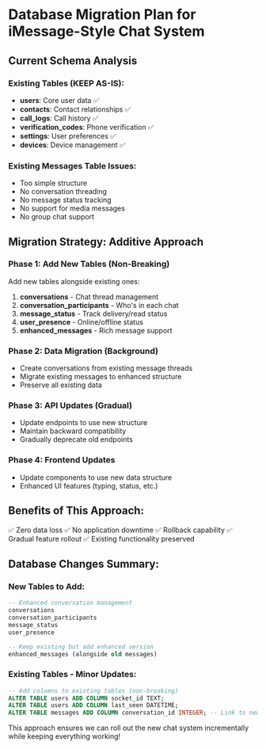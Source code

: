 # Database Migration Plan for iMessage-Style Chat System

## Current Schema Analysis

### Existing Tables (KEEP AS-IS):

- **users**: Core user data ✅
- **contacts**: Contact relationships ✅
- **call_logs**: Call history ✅
- **verification_codes**: Phone verification ✅
- **settings**: User preferences ✅
- **devices**: Device management ✅

### Existing Messages Table Issues:

- Too simple structure
- No conversation threading
- No message status tracking
- No support for media messages
- No group chat support

## Migration Strategy: Additive Approach

### Phase 1: Add New Tables (Non-Breaking)

Add new tables alongside existing ones:

1. **conversations** - Chat thread management
2. **conversation_participants** - Who's in each chat
3. **message_status** - Track delivery/read status
4. **user_presence** - Online/offline status
5. **enhanced_messages** - Rich message support

### Phase 2: Data Migration (Background)

- Create conversations from existing message threads
- Migrate existing messages to enhanced structure
- Preserve all existing data

### Phase 3: API Updates (Gradual)

- Update endpoints to use new structure
- Maintain backward compatibility
- Gradually deprecate old endpoints

### Phase 4: Frontend Updates

- Update components to use new data structure
- Enhanced UI features (typing, status, etc.)

## Benefits of This Approach:

✅ Zero data loss
✅ No application downtime
✅ Rollback capability
✅ Gradual feature rollout
✅ Existing functionality preserved

## Database Changes Summary:

### New Tables to Add:

```sql
-- Enhanced conversation management
conversations
conversation_participants
message_status
user_presence

-- Keep existing but add enhanced version
enhanced_messages (alongside old messages)
```

### Existing Tables - Minor Updates:

```sql
-- Add columns to existing tables (non-breaking)
ALTER TABLE users ADD COLUMN socket_id TEXT;
ALTER TABLE users ADD COLUMN last_seen DATETIME;
ALTER TABLE messages ADD COLUMN conversation_id INTEGER; -- Link to new system
```

This approach ensures we can roll out the new chat system incrementally while keeping everything working!

